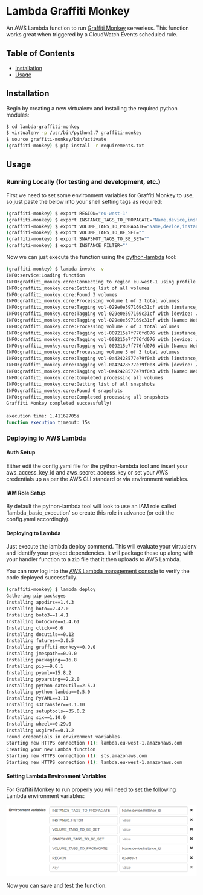 # Lambda Graffiti Monkey

An AWS Lambda function to run [Graffiti Monkey](https://github.com/Answers4AWS/graffiti-monkey) serverless. This function works great when triggered by a CloudWatch Events scheduled rule.

## Table of Contents

- [Installation](#installation)
- [Usage](#usage)

## Installation

Begin by creating a new virtualenv and installing the required python modules:

```sh
$ cd lambda-graffiti-monkey
$ virtualenv -p /usr/bin/python2.7 graffiti-monkey
$ source graffiti-monkey/bin/activate
(graffiti-monkey) $ pip install -r requirements.txt
```

## Usage

### Running Locally (for testing and development, etc.)

First we need to set some environment variables for Graffiti Monkey to use, so just paste the below into your shell setting tags as required:

```sh
(graffiti-monkey) $ export REGION="eu-west-1"
(graffiti-monkey) $ export INSTANCE_TAGS_TO_PROPAGATE="Name,device,instance_id"
(graffiti-monkey) $ export VOLUME_TAGS_TO_PROPAGATE="Name,device,instance_id"
(graffiti-monkey) $ export VOLUME_TAGS_TO_BE_SET=""
(graffiti-monkey) $ export SNAPSHOT_TAGS_TO_BE_SET=""
(graffiti-monkey) $ export INSTANCE_FILTER=""
```

Now we can just execute the function using the [python-lambda](https://github.com/nficano/python-lambda) tool:

```sh
(graffiti-monkey) $ lambda invoke -v
INFO:service:Loading function
INFO:graffiti_monkey.core:Connecting to region eu-west-1 using profile None
INFO:graffiti_monkey.core:Getting list of all volumes
INFO:graffiti_monkey.core:Found 3 volumes
INFO:graffiti_monkey.core:Processing volume 1 of 3 total volumes
INFO:graffiti_monkey.core:Tagging vol-029e0e597169c31cf with [instance_id: i-099f436b19277b1bf]
INFO:graffiti_monkey.core:Tagging vol-029e0e597169c31cf with [device: /dev/sdb]
INFO:graffiti_monkey.core:Tagging vol-029e0e597169c31cf with [Name: Web01]
INFO:graffiti_monkey.core:Processing volume 2 of 3 total volumes
INFO:graffiti_monkey.core:Tagging vol-009215e7f776fd076 with [instance_id: i-099f436b19277b1bf]
INFO:graffiti_monkey.core:Tagging vol-009215e7f776fd076 with [device: /dev/sdc]
INFO:graffiti_monkey.core:Tagging vol-009215e7f776fd076 with [Name: Web01]
INFO:graffiti_monkey.core:Processing volume 3 of 3 total volumes
INFO:graffiti_monkey.core:Tagging vol-0a42428577e79f0e3 with [instance_id: i-099f436b19277b1bf]
INFO:graffiti_monkey.core:Tagging vol-0a42428577e79f0e3 with [device: /dev/xvda]
INFO:graffiti_monkey.core:Tagging vol-0a42428577e79f0e3 with [Name: Web01]
INFO:graffiti_monkey.core:Completed processing all volumes
INFO:graffiti_monkey.core:Getting list of all snapshots
INFO:graffiti_monkey.core:Found 0 snapshots
INFO:graffiti_monkey.core:Completed processing all snapshots
Graffiti Monkey completed successfully!

execution time: 1.41162705s
function execution timeout: 15s
```

### Deploying to AWS Lambda

#### Auth Setup

Either edit the config.yaml file for the python-lambda tool and insert your aws_access_key_id and aws_secret_access_key or set your AWS credentials up as per the AWS CLI standard or via environment variables.

#### IAM Role Setup

By default the python-lambda tool will look to use an IAM role called 'lambda_basic_execution' so create this role in advance (or edit the config.yaml accordingly).

#### Deploying to Lambda

Just execute the lambda deploy commend. This will evaluate your virtualenv and identify your project dependencies. It will package these up along with your handler function to a zip file that it then uploads to AWS Lambda.

You can now log into the [AWS Lambda management console](https://console.aws.amazon.com/lambda/) to verify the code deployed successfully.

```sh
(graffiti-monkey) $ lambda deploy
Gathering pip packages
Installing appdirs==1.4.3
Installing boto==2.47.0
Installing boto3==1.4.1
Installing botocore==1.4.61
Installing click==6.6
Installing docutils==0.12
Installing futures==3.0.5
Installing graffiti-monkey==0.9.0
Installing jmespath==0.9.0
Installing packaging==16.8
Installing pip==9.0.1
Installing pyaml==15.8.2
Installing pyparsing==2.2.0
Installing python-dateutil==2.5.3
Installing python-lambda==0.5.0
Installing PyYAML==3.11
Installing s3transfer==0.1.10
Installing setuptools==35.0.2
Installing six==1.10.0
Installing wheel==0.29.0
Installing wsgiref==0.1.2
Found credentials in environment variables.
Starting new HTTPS connection (1): lambda.eu-west-1.amazonaws.com
Creating your new Lambda function
Starting new HTTPS connection (1): sts.amazonaws.com
Starting new HTTPS connection (1): lambda.eu-west-1.amazonaws.com
```

#### Setting Lambda Environment Variables

For Graffiti Monkey to run properly you will need to set the following Lambda environment variables:

![Lambda Environment Variables](lambda_envvars.png "Lambda Environment Variables")

Now you can save and test the function.